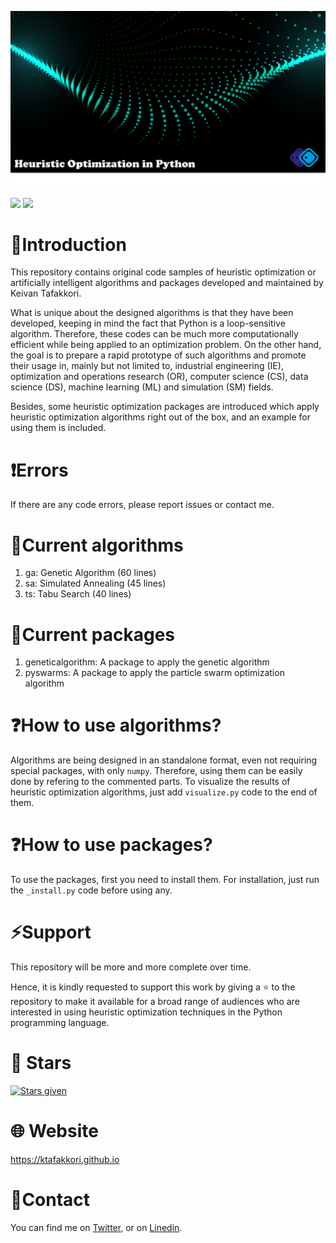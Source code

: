 ![Heuristic Optimization in Python](images/github.png)

![](https://img.shields.io/github/stars/ktafakkori/Heuristic-Optimization-in-Python?style=social)
![](https://img.shields.io/github/languages/code-size/ktafakkori/Heuristic-Optimization-in-Python?style=social)

# 🐍Introduction

This repository contains original code samples of heuristic optimization or artificially intelligent algorithms and packages developed and maintained by Keivan Tafakkori.

What is unique about the designed algorithms is that they have been developed, keeping in mind the fact that Python is a loop-sensitive algorithm. Therefore, these codes can be much more computationally efficient while being applied to an optimization problem. On the other hand, the goal is to prepare a rapid prototype of such algorithms and promote their usage in, mainly but not limited to, industrial engineering (IE), optimization and operations research (OR), computer science (CS), data science (DS), machine learning (ML) and simulation (SM) fields.

Besides, some heuristic optimization packages are introduced which apply heuristic optimization algorithms right out of the box, and an example for using them is included.

# ❗Errors
If there are any code errors, please report issues or contact me. 

# 📃Current algorithms
1. ga: Genetic Algorithm (60 lines)
2. sa: Simulated Annealing (45 lines)
3. ts: Tabu Search (40 lines)

# 📃Current packages
1. geneticalgorithm: A package to apply the genetic algorithm
2. pyswarms: A package to apply the particle swarm optimization algorithm

# ❓How to use algorithms?

Algorithms are being designed in an standalone format, even not requiring special packages, with only `numpy`. Therefore, using them can be easily done by refering to the commented parts. To visualize the results of heuristic optimization algorithms, just add `visualize.py` code to the end of them.

# ❓How to use packages?

To use the packages, first you need to install them. For installation, just run the `_install.py` code before using any.

# ⚡Support

This repository will be more and more complete over time.

Hence, it is kindly requested to support this work by giving a ⭐ to the repository to make it available for a broad range of audiences who are interested in using heuristic optimization techniques in the Python programming language.

# 💫 Stars
[![Stars given](https://reporoster.com/stars/dark/ktafakkori/Heuristic-Optimization-in-Python)](https://github.com/ktafakkori/Heuristic-Optimization-in-Python/stargazers)

# 🌐 Website
https://ktafakkori.github.io 

# 📱Contact
You can find me on [Twitter][1], or on [Linedin][2].

[1]: https://twitter.com/ktafakkori
[2]: https://www.linkedin.com/in/keivan-tafakkori/



